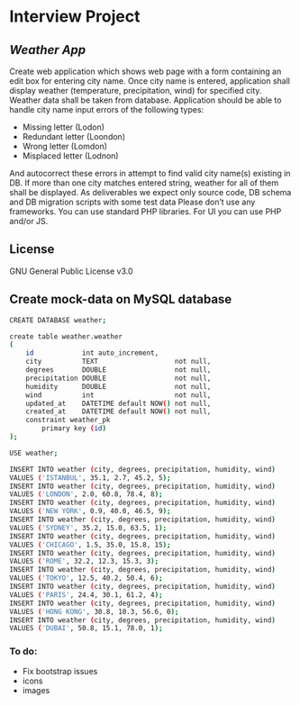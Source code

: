 # Interview Project
## _Weather App_

Create web application which shows web page with a form containing an edit box for entering city name.
Once city name is entered, application shall display weather (temperature, precipitation, wind) for specified city.
Weather data shall be taken from database.
Application should be able to handle city name input errors of the following types:
* Missing letter (Lodon)
* Redundant letter (Loondon)
* Wrong letter (Lomdon)
* Misplaced letter (Lodnon)

And autocorrect these errors in attempt to find valid city name(s) existing in DB.
If more than one city matches entered string, weather for all of them shall be displayed.
As deliverables we expect only source code, DB schema and DB migration scripts with some test data
Please don’t use any frameworks. You can use standard PHP libraries. For UI you can use PHP and/or JS.

## License
GNU General Public License v3.0

## Create mock-data on MySQL database
```sh
CREATE DATABASE weather;

create table weather.weather
(
    id            int auto_increment,
    city          TEXT                   not null,
    degrees       DOUBLE                 not null,
    precipitation DOUBLE                 not null,
    humidity      DOUBLE                 not null,
    wind          int                    not null,
    updated_at    DATETIME default NOW() not null,
    created_at    DATETIME default NOW() not null,
    constraint weather_pk
        primary key (id)
);

USE weather;

INSERT INTO weather (city, degrees, precipitation, humidity, wind)
VALUES ('ISTANBUL', 35.1, 2.7, 45.2, 5);
INSERT INTO weather (city, degrees, precipitation, humidity, wind)
VALUES ('LONDON', 2.0, 60.8, 78.4, 8);
INSERT INTO weather (city, degrees, precipitation, humidity, wind)
VALUES ('NEW YORK', 0.9, 40.0, 46.5, 9);
INSERT INTO weather (city, degrees, precipitation, humidity, wind)
VALUES ('SYDNEY', 35.2, 15.0, 63.5, 1);
INSERT INTO weather (city, degrees, precipitation, humidity, wind)
VALUES ('CHICAGO', 1.5, 35.0, 15.8, 15);
INSERT INTO weather (city, degrees, precipitation, humidity, wind)
VALUES ('ROME', 32.2, 12.3, 15.3, 3);
INSERT INTO weather (city, degrees, precipitation, humidity, wind)
VALUES ('TOKYO', 12.5, 40.2, 50.4, 6);
INSERT INTO weather (city, degrees, precipitation, humidity, wind)
VALUES ('PARIS', 24.4, 30.1, 61.2, 4);
INSERT INTO weather (city, degrees, precipitation, humidity, wind)
VALUES ('HONG KONG', 30.8, 10.3, 56.6, 0);
INSERT INTO weather (city, degrees, precipitation, humidity, wind)
VALUES ('DUBAI', 50.8, 15.1, 78.0, 1);

```


### To do:
- Fix bootstrap issues
- icons
- images